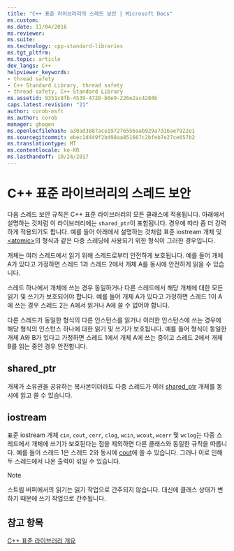 ```yaml
---
title: "C++ 표준 라이브러리의 스레드 보안 | Microsoft Docs"
ms.custom: 
ms.date: 11/04/2016
ms.reviewer: 
ms.suite: 
ms.technology: cpp-standard-libraries
ms.tgt_pltfrm: 
ms.topic: article
dev_langs: C++
helpviewer_keywords:
- thread safety
- C++ Standard Library, thread safety
- thread safety, C++ Standard Library
ms.assetid: 9351c8fb-4539-4728-b0e9-226e2ac4284b
caps.latest.revision: "21"
author: corob-msft
ms.author: corob
manager: ghogen
ms.openlocfilehash: a30ad3887ace197276556aab929a7d16ae7922e1
ms.sourcegitcommit: ebec1d449f2bd98aa851667c2bfeb7e27ce657b2
ms.translationtype: MT
ms.contentlocale: ko-KR
ms.lasthandoff: 10/24/2017
---
```

# <a name="thread-safety-in-the-c-standard-library"></a>C++ 표준 라이브러리의 스레드 보안
다음 스레드 보안 규칙은 C++ 표준 라이브러리의 모든 클래스에 적용됩니다. 아래에서 설명하는 것처럼 이 라이브러리에는 `shared_ptr`이 포함됩니다.  경우에 따라 좀 더 강력하게 적용되기도 합니다. 예를 들어 아래에서 설명하는 것처럼 표준 iostream 개체 및 [\<atomic>](../standard-library/atomic.md)의 형식과 같은 다중 스레딩에 사용되기 위한 형식이 그러한 경우입니다.  
  
 개체는 여러 스레드에서 읽기 위해 스레드로부터 안전하게 보호됩니다. 예를 들어 개체 A가 있다고 가정하면 스레드 1과 스레드 2에서 개체 A를 동시에 안전하게 읽을 수 있습니다.  
  
 스레드 하나에서 개체에 쓰는 경우 동일하거나 다른 스레드에서 해당 개체에 대한 모든 읽기 및 쓰기가 보호되어야 합니다. 예를 들어 개체 A가 있다고 가정하면 스레드 1이 A에 쓰는 경우 스레드 2는 A에서 읽거나 A에 쓸 수 없어야 합니다.  
  
 다른 스레드가 동일한 형식의 다른 인스턴스를 읽거나 이러한 인스턴스에 쓰는 경우에 해당 형식의 인스턴스 하나에 대한 읽기 및 쓰기가 보호됩니다. 예를 들어 형식이 동일한 개체 A와 B가 있다고 가정하면 스레드 1에서 개체 A에 쓰는 중이고 스레드 2에서 개체 B를 읽는 중인 경우 안전합니다.  
  
## <a name="sharedptr"></a>shared_ptr  
 개체가 소유권을 공유하는 복사본이더라도 다중 스레드가 여러 [shared_ptr](../standard-library/shared-ptr-class.md) 개체를 동시에 읽고 쓸 수 있습니다.  
  
## <a name="iostream"></a>iostream  
 표준 iostream 개체 `cin`, `cout`, `cerr`, `clog`, `wcin`, `wcout`, `wcerr` 및 `wclog`는 다중 스레드에서 개체에 쓰기가 보호된다는 점을 제외하면 다른 클래스와 동일한 규칙을 따릅니다. 예를 들어 스레드 1은 스레드 2와 동시에 [cout](../standard-library/iostream.md#cout)에 쓸 수 있습니다. 그러나 이로 인해 두 스레드에서 나온 출력이 섞일 수 있습니다.  
  
> [!NOTE]
>  스트림 버퍼에서의 읽기는 읽기 작업으로 간주되지 않습니다. 대신에 클래스 상태가 변하기 때문에 쓰기 작업으로 간주됩니다.  
  
## <a name="see-also"></a>참고 항목  
 [C++ 표준 라이브러리 개요](../standard-library/cpp-standard-library-overview.md)



